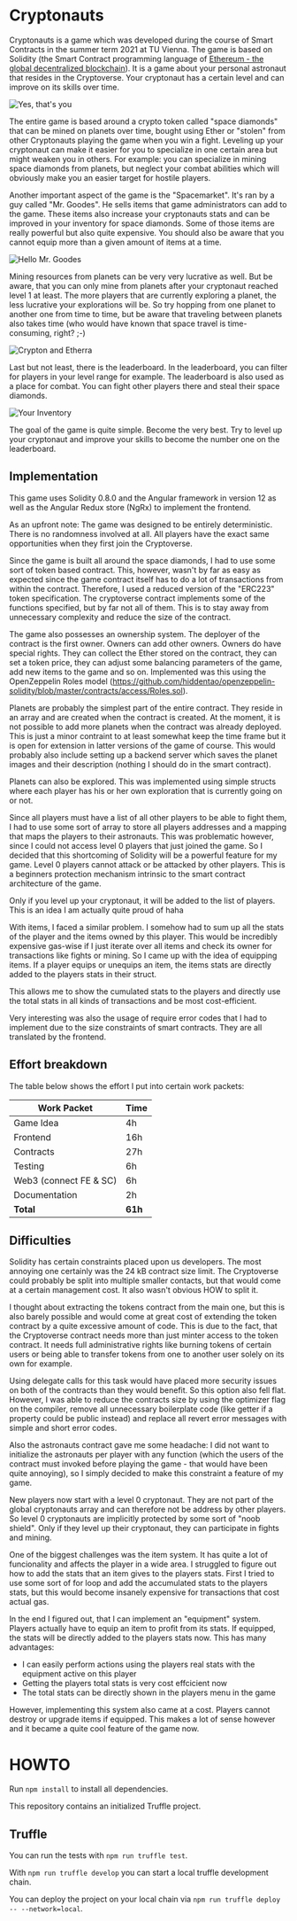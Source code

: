 Cryptonauts
================

Cryptonauts is a game which was developed during the course of Smart Contracts in the summer term 2021 at TU Vienna. The game
is based on Solidity (the Smart Contract programming language of [Ethereum - the global decentralized blockchain](https://ethereum.org/)). It
is a game about your personal astronaut that resides in the Cryptoverse. Your cryptonaut has a certain level and can improve
on its skills over time.

![Yes, that's you](https://github.com/danielkleebinder/cryptonauts/blob/main/preview/2.PNG?raw=true)

The entire game is based around a crypto token called "space diamonds" that can be mined on planets over time, bought
using Ether or "stolen" from other Cryptonauts playing the game when you win a fight. Leveling up your cryptonaut can
make it easier for you to specialize in one certain area but might weaken you in others. For example: you can specialize
in mining space diamonds from planets, but neglect your combat abilities which will obviously make you an easier target
for hostile players.

Another important aspect of the game is the "Spacemarket". It's ran by a guy called "Mr. Goodes". He sells items that
game administrators can add to the game. These items also increase your cryptonauts stats and can be improved in your
inventory for space diamonds. Some of those items are really powerful but also quite expensive. You should also be
aware that you cannot equip more than a given amount of items at a time.

![Hello Mr. Goodes](https://github.com/danielkleebinder/cryptonauts/blob/main/preview/4.PNG?raw=true)

Mining resources from planets can be very very lucrative as well. But be aware, that you can only mine from planets
after your cryptonaut reached level 1 at least. The more players that are currently exploring a planet, the less lucrative
your explorations will be. So try hopping from one planet to another one from time to time, but be aware that traveling
between planets also takes time (who would have known that space travel is time-consuming, right? ;-)

![Crypton and Etherra](https://github.com/danielkleebinder/cryptonauts/blob/main/preview/3.PNG?raw=true)

Last but not least, there is the leaderboard. In the leaderboard, you can filter for players in your level range for
example. The leaderboard is also used as a place for combat. You can fight other players there and steal their space
diamonds.

![Your Inventory](https://github.com/danielkleebinder/cryptonauts/blob/main/preview/5.PNG?raw=true)

The goal of the game is quite simple. Become the very best. Try to level up your cryptonaut and improve your skills
to become the number one on the leaderboard.


Implementation
--------------
This game uses Solidity 0.8.0 and the Angular framework in version 12 as well as the Angular Redux store (NgRx) to implement
the frontend.

As an upfront note: The game was designed to be entirely deterministic. There is no randomness involved at all. All players
have the exact same opportunities when they first join the Cryptoverse.

Since the game is built all around the space diamonds, I had to use some sort of token based contract. This, however, wasn't
by far as easy as expected since the game contract itself has to do a lot of transactions from within the contract. Therefore,
I used a reduced version of the "ERC223" token specification. The cryptoverse contract implements some of the functions specified,
but by far not all of them. This is to stay away from unnecessary complexity and reduce the size of the contract.

The game also possesses an ownership system. The deployer of the contract is the first owner. Owners can add other owners. Owners
do have special rights. They can collect the Ether stored on the contract, they can set a token price, they can adjust some
balancing parameters of the game, add new items to the game and so on. Implemented was this using the OpenZeppelin Roles model
(https://github.com/hiddentao/openzeppelin-solidity/blob/master/contracts/access/Roles.sol).

Planets are probably the simplest part of the entire contract. They reside in an array and are created when the contract is
created. At the moment, it is not possible to add more planets when the contract was already deployed. This is just a minor
contraint to at least somewhat keep the time frame but it is open for extension in latter versions of the game of course. This
would probably also include setting up a backend server which saves the planet images and their description (nothing I should
do in the smart contract).

Planets can also be explored. This was implemented using simple structs where each player has his or her own exploration that
is currently going on or not.

Since all players must have a list of all other players to be able to fight them, I had to use some sort of array to store
all players addresses and a mapping that maps the players to their astronauts. This was problematic however, since I could
not access level 0 players that just joined the game. So I decided that this shortcoming of Solidity will be a powerful
feature for my game. Level 0 players cannot attack or be attacked by other players. This is a beginners protection mechanism
intrinsic to the smart contract architecture of the game.

Only if you level up your cryptonaut, it will be added to the list of players. This is an idea I am actually quite proud of haha

With items, I faced a similar problem. I somehow had to sum up all the stats of the player and the items owned by this player. This
would be incredibly expensive gas-wise if I just iterate over all items and check its owner for transactions like fights or
mining. So I came up with the idea of equipping items. If a player equips or unequips an item, the items stats are directly
added to the players stats in their struct.

This allows me to show the cumulated stats to the players and directly use the total stats in all kinds of transactions and be
most cost-efficient.

Very interesting was also the usage of require error codes that I had to implement due to the size constraints of smart
contracts. They are all translated by the frontend.


Effort breakdown
----------------
The table below shows the effort I put into certain work packets:

| Work Packet            | Time |
|------------------------|------|
| Game Idea              | 4h   |
| Frontend               | 16h  |
| Contracts              | 27h  |
| Testing                | 6h   |
| Web3 (connect FE & SC) | 6h   |
| Documentation          | 2h   |
| **Total**              | **61h** |


Difficulties
------------
Solidity has certain constraints placed upon us developers. The most annoying one certainly was the 24 kB contract size
limit. The Cryptoverse could probably be split into multiple smaller contacts, but that would come at a certain management
cost. It also wasn't obvious HOW to split it.

I thought about extracting the tokens contract from the main one, but this is also barely possible and would come at great
cost of extending the token contract by a quite excessive amount of code. This is due to the fact, that the Cryptoverse
contract needs more than just minter access to the token contract. It needs full administrative rights like burning tokens
of certain users or being able to transfer tokens from one to another user solely on its own for example.

Using delegate calls for this task would have placed more security issues on both of the contracts than they would benefit.
So this option also fell flat. However, I was able to reduce the contracts size by using the optimizer flag on the compiler,
remove all unnecessary boilerplate code (like getter if a property could be public instead) and replace all revert error
messages with simple and short error codes.

Also the astronauts contract gave me some headache: I did not want to initialize the astronauts per player with any function
(which the users of the contract must invoked before playing the game - that would have been quite annoying), so I simply
decided to make this constraint a feature of my game.

New players now start with a level 0 cryptonaut. They are not part of the global cryptonauts array and can therefore not
be address by other players. So level 0 cryptonauts are implicitly protected by some sort of "noob shield". Only if they
level up their cryptonaut, they can participate in fights and mining.

One of the biggest challenges was the item system. It has quite a lot of funcionality and affects the player in a wide
area. I struggled to figure out how to add the stats that an item gives to the players stats. First I tried to use some
sort of for loop and add the accumulated stats to the players stats, but this would become insanely expensive for
transactions that cost actual gas.

In the end I figured out, that I can implement an "equipment" system. Players actually have to equip an item to profit
from its stats. If equipped, the stats will be directly added to the players stats now. This has many advantages:

 - I can easily perform actions using the players real stats with the equipment active on this player
 - Getting the players total stats is very cost effcicient now
 - The total stats can be directly shown in the players menu in the game

However, implementing this system also came at a cost. Players cannot destroy or upgrade items if equipped. This makes a
lot of sense however and it became a quite cool feature of the game now.


HOWTO
=====
Run `npm install` to install all dependencies.

This repository contains an initialized Truffle project.


Truffle
-------
You can run the tests with `npm run truffle test`.

With `npm run truffle develop` you can start a local truffle development chain.

You can deploy the project on your local chain via `npm run truffle deploy -- --network=local`.
